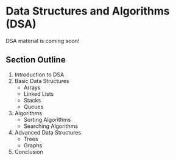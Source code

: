 # Data Structures and Algorithms (DSA)

DSA material is coming soon!

## Section Outline
1. Introduction to DSA
2. Basic Data Structures
   - Arrays
   - Linked Lists
   - Stacks
   - Queues
3. Algorithms
   - Sorting Algorithms
   - Searching Algorithms
4. Advanced Data Structures
   - Trees
   - Graphs
5. Conclusion